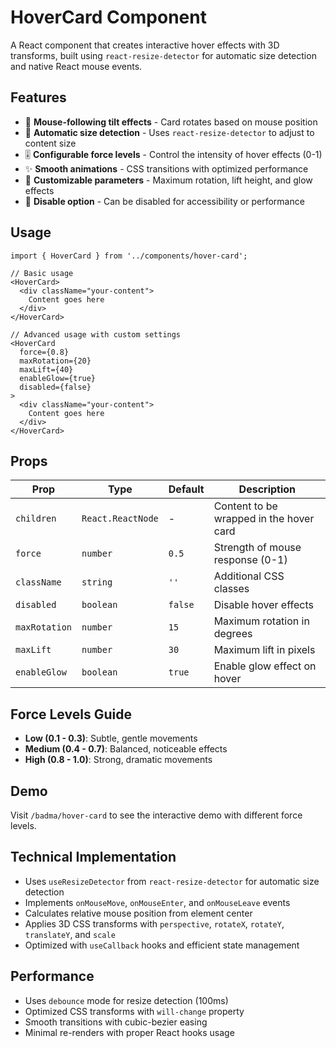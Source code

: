 # HoverCard Component

A React component that creates interactive hover effects with 3D transforms, built using `react-resize-detector` for automatic size detection and native React mouse events.

## Features

- 🎯 **Mouse-following tilt effects** - Card rotates based on mouse position
- 📏 **Automatic size detection** - Uses `react-resize-detector` to adjust to content size
- 🎚️ **Configurable force levels** - Control the intensity of hover effects (0-1)
- ✨ **Smooth animations** - CSS transitions with optimized performance
- 🎨 **Customizable parameters** - Maximum rotation, lift height, and glow effects
- 🚫 **Disable option** - Can be disabled for accessibility or performance

## Usage

```tsx
import { HoverCard } from '../components/hover-card';

// Basic usage
<HoverCard>
  <div className="your-content">
    Content goes here
  </div>
</HoverCard>

// Advanced usage with custom settings
<HoverCard 
  force={0.8}
  maxRotation={20}
  maxLift={40}
  enableGlow={true}
  disabled={false}
>
  <div className="your-content">
    Content goes here
  </div>
</HoverCard>
```

## Props

| Prop | Type | Default | Description |
|------|------|---------|-------------|
| `children` | `React.ReactNode` | - | Content to be wrapped in the hover card |
| `force` | `number` | `0.5` | Strength of mouse response (0-1) |
| `className` | `string` | `''` | Additional CSS classes |
| `disabled` | `boolean` | `false` | Disable hover effects |
| `maxRotation` | `number` | `15` | Maximum rotation in degrees |
| `maxLift` | `number` | `30` | Maximum lift in pixels |
| `enableGlow` | `boolean` | `true` | Enable glow effect on hover |

## Force Levels Guide

- **Low (0.1 - 0.3)**: Subtle, gentle movements
- **Medium (0.4 - 0.7)**: Balanced, noticeable effects
- **High (0.8 - 1.0)**: Strong, dramatic movements

## Demo

Visit `/badma/hover-card` to see the interactive demo with different force levels.

## Technical Implementation

- Uses `useResizeDetector` from `react-resize-detector` for automatic size detection
- Implements `onMouseMove`, `onMouseEnter`, and `onMouseLeave` events
- Calculates relative mouse position from element center
- Applies 3D CSS transforms with `perspective`, `rotateX`, `rotateY`, `translateY`, and `scale`
- Optimized with `useCallback` hooks and efficient state management

## Performance

- Uses `debounce` mode for resize detection (100ms)
- Optimized CSS transforms with `will-change` property
- Smooth transitions with cubic-bezier easing
- Minimal re-renders with proper React hooks usage 
